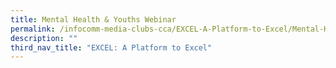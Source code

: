 ```yaml
---
title: Mental Health & Youths Webinar
permalink: /infocomm-media-clubs-cca/EXCEL-A-Platform-to-Excel/Mental-Health-Youth-Webinar
description: ""
third_nav_title: "EXCEL: A Platform to Excel"
---
```

